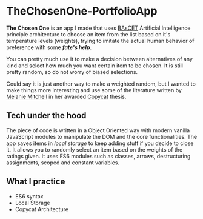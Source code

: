 # TheChosenOne-PortfolioApp
**The Chosen One** is an app I made that uses [BAsCET](https://everything2.com/title/BAsCET) Artificial Intelligence principle architecture
to choose an item from the list based on it's  temperature levels (weights), trying to imitate the actual human behavior of preference with some ***fate's help***.

You can pretty much use it to make a decision between alternatives of any kind and select how much you want certain item to be chosen. It is still pretty random, so do not worry of biased selections.

Could say it is just another way to make a weighted random, but I wanted to make things more interesting and use some of the literature written by 
[Melanie Mitchell](https://en.wikipedia.org/wiki/Melanie_Mitchell) in her awarded [Copycat](https://en.wikipedia.org/wiki/Copycat_(software)) thesis. 

## Tech under the hood
The piece of code is written in a Object Oriented way with modern vanilla JavaScript modules to manipulate the DOM and the core functionalities.
The app saves items in *local storage* to keep adding stuff if you decide to close it. It allows you to randomly select an item based on the weights of the ratings given.
It uses ES6 modules such as classes, arrows, destructuring assignments, scoped and constant variables.

## What I practice 
  - ES6 syntax
  - Local Storage
  - Copycat Architecture
